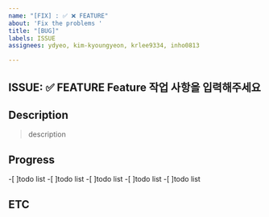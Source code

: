 ```yaml
---
name: "[FIX] : ✅ ❌ FEATURE"
about: 'Fix the problems '
title: "[BUG]"
labels: ISSUE
assignees: ydyeo, kim-kyoungyeon, krlee9334, inho0813

---
```


ISSUE:  ✅ FEATURE
Feature 작업 사항을 입력해주세요
----

## Description
> description


## Progress
-[ ]todo list 
-[ ]todo list 
-[ ]todo list 
-[ ]todo list 
-[ ]todo list 

## ETC
